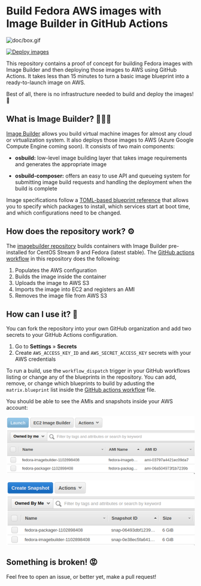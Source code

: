 # Build Fedora AWS images with Image Builder in GitHub Actions

![doc/box.gif](doc/box.gif)

[![Deploy images](https://github.com/major/imagebuilder-fedora/actions/workflows/build.yml/badge.svg?branch=main)](https://github.com/major/imagebuilder-fedora/actions/workflows/build.yml)

This repository contains a proof of concept for building Fedora images with
Image Builder and then deploying those images to AWS using GitHub Actions. It
takes less than 15 minutes to turn a basic image blueprint into a
ready-to-launch image on AWS.

Best of all, there is no infrastructure needed to build and deploy the images!
🎉

## What is Image Builder? 👷🏻‍♂️

[Image Builder] allows you build virtual machine images for almost any cloud or
virtualization system. It also deploys those images to AWS (Azure Google
Compute Engine coming soon). It consists of two main components:

* **osbuild:** low-level image building layer that takes image requirements and
  generates the appropriate image

* **osbuild-composer:** offers an easy to use API and queueing system for
  submitting image build requests and handling the deployment when the build is
  complete

Image specifications follow a [TOML-based blueprint reference] that allows you
to specify which packages to install, which services start at boot time, and
which configurations need to be changed.

[Image Builder]: https://www.osbuild.org/documentation/
[TOML-based blueprint reference]: https://weldr.io/lorax/composer-cli.html#blueprint-reference

## How does the repository work? ⚙

The [imagebuilder repository] builds containers with Image Builder pre-installed
for CentOS Stream 9 and Fedora (latest stable). The [GitHub actions
workflow] in this repository does the following:

1. Populates the AWS configuration
2. Builds the image inside the container
3. Uploads the image to AWS S3
4. Imports the image into EC2 and registers an AMI
5. Removes the image file from AWS S3

## How can I use it? 🤔

You can fork the repository into your own GitHub organization and add two
secrets to your GitHub Actions configuration.

1. Go to **Settings** &raquo; **Secrets**
2. Create `AWS_ACCESS_KEY_ID` and `AWS_SECRET_ACCESS_KEY` secrets with your AWS credentials

To run a build, use the `workflow_dispatch` trigger in your GitHub workflows
listing or change any of the blueprints in the repository. You can add, remove,
or change which blueprints to build by adusting the `matrix.blueprint` list
inside the [GitHub actions workflow] file.

You should be able to see the AMIs and snapshots inside your AWS account:

![doc/aws-ami.png](doc/aws-ami.png)

![doc/aws-snapshot.png](doc/aws-snapshot.png)

## Something is broken! 😡

Feel free to open an issue, or better yet, make a pull request!

[imagebuilder repository]: https://github.com/major/imagebuilder/
[GitHub actions workflow]: blob/main/.github/workflows/build_containers.yml
